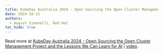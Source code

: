 ```yaml
---
title: KubeDay Australia 2024 - Open Sourcing the Open Cluster Management Project and the Lessons We Can Learn for AI
date: 2024-10-15
authors:
  - August Simonelli, Red Hat
toc_hide: true
---
```


Read more at [KubeDay Australia 2024 - Open Sourcing the Open Cluster Management Project and the Lessons We Can Learn for AI](https://kubedayaustralia2024.sched.com/event/1hAUw/open-sourcing-the-open-cluster-management-project-and-the-lessons-we-can-learn-for-ai-august-simonelli-red-hat) |
[video](https://www.youtube.com/watch?v=SLmJ6yJ6lAI).